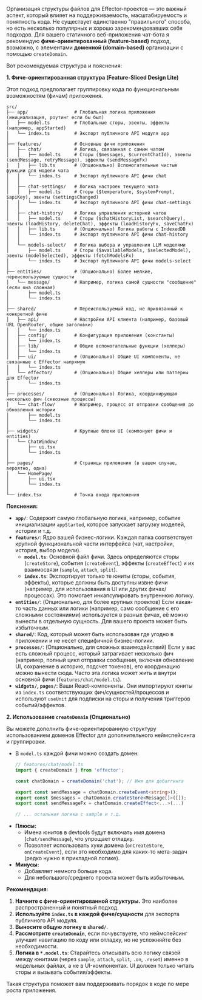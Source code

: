 Организация структуры файлов для Effector-проектов — это важный аспект, который влияет на поддерживаемость, масштабируемость и понятность кода. Не существует единственно "правильного" способа, но есть несколько популярных и хорошо зарекомендовавших себя подходов. Для вашего статичного веб-приложения чат-бота я рекомендую **фиче-ориентированный (feature-based)** подход, возможно, с элементами **доменной (domain-based)** организации с помощью `createDomain`.

Вот рекомендуемая структура и пояснения:

**1. Фиче-ориентированная структура (Feature-Sliced Design Lite)**

Этот подход предполагает группировку кода по функциональным возможностям (фичам) приложения.

```
src/
├── app/                 # Глобальная логика приложения (инициализация, роутинг если бы был)
│   ├── model.ts         # Глобальные сторы, эвенты, эффекты (например, appStarted)
│   └── index.ts         # Экспорт публичного API модуля app
│
├── features/            # Основные фичи приложения
│   ├── chat/            # Логика, связанная с самим чатом
│   │   ├── model.ts     # Сторы ($messages, $currentChatId), эвенты (sendMessage, retryMessage), эффекты (sendMessageFx)
│   │   ├── lib.ts       # (Опционально) Вспомогательные чистые функции для модели чата
│   │   └── index.ts     # Экспорт публичного API фичи chat
│   │
│   ├── chat-settings/   # Логика настроек текущего чата
│   │   ├── model.ts     # Сторы ($temperature, $systemPrompt, $apiKey), эвенты (settingsChanged)
│   │   └── index.ts     # Экспорт публичного API фичи chat-settings
│   │
│   ├── chat-history/    # Логика управления историей чатов
│   │   ├── model.ts     # Сторы ($chatHistoryList, $searchQuery), эвенты (loadHistory, deleteChat), эффекты (loadHistoryFx, saveChatFx)
│   │   ├── lib.ts       # (Опционально) Логика работы с IndexedDB
│   │   └── index.ts     # Экспорт публичного API фичи chat-history
│   │
│   └── models-select/   # Логика выбора и управления LLM моделями
│       ├── model.ts     # Сторы ($availableModels, $selectedModel), эвенты (modelSelected), эффекты (fetchModelsFx)
│       └── index.ts     # Экспорт публичного API фичи models-select
│
├── entities/            # (Опционально) Более мелкие, переиспользуемые сущности
│   └── message/         # Например, логика самой сущности "сообщение" (если она сложная)
│       ├── model.ts
│       └── index.ts
│
├── shared/              # Переиспользуемый код, не привязанный к конкретной фиче
│   ├── api/             # Настройки API клиента (например, базовый URL OpenRouter, общие заголовки)
│   │   └── index.ts
│   ├── config/          # Конфигурация приложения (константы)
│   │   └── index.ts
│   ├── lib/             # Общие вспомогательные функции (хелперы)
│   │   └── index.ts
│   ├── ui/              # (Опционально) Общие UI компоненты, не связанные с Effector напрямую
│   │   └── index.ts
│   └── effector/        # (Опционально) Общие хелперы или паттерны для Effector
│       └── index.ts
│
├── processes/           # (Опционально) Логика, координирующая несколько фич (сквозные процессы)
│   └── chat-flow/       # Например, процесс от отправки сообщения до обновления истории
│       ├── model.ts
│       └── index.ts
│
├── widgets/             # Крупные блоки UI (компонуют фичи и entities)
│   └── ChatWindow/
│       ├── ui.tsx
│       └── index.ts
│
├── pages/               # Страницы приложения (в вашем случае, вероятно, одна)
│   └── HomePage/
│       ├── ui.tsx
│       └── index.ts
│
└── index.tsx            # Точка входа приложения
```

**Пояснения:**

*   **`app/`**: Содержит самую глобальную логика, например, событие инициализации `appStarted`, которое запускает загрузку моделей, истории и т.д.
*   **`features/`**: Ядро вашей бизнес-логики. Каждая папка соответствует крупной функциональной части интерфейса (чат, настройки, история, выбор модели).
    *   **`model.ts`**: Основной файл фичи. Здесь определяются сторы (`createStore`), события (`createEvent`), эффекты (`createEffect`) и их взаимосвязи (`sample`, `attach`, `split`).
    *   **`index.ts`**: Экспортирует только те юниты (сторы, события, эффекты), которые должны быть доступны извне фичи (например, для использования в UI или других фичах/процессах). Это помогает инкапсулировать внутреннюю логику.
*   **`entities/`**: (Опционально, для более крупных проектов) Если какая-то часть данных или логики (например, само сообщение с его сложными состояниями) используется в разных фичах, её можно вынести в отдельную сущность. Для вашего проекта может быть избыточным.
*   **`shared/`**: Код, который может быть использован где угодно в приложении и не несет специфичной бизнес-логики.
*   **`processes/`**: (Опционально, для сложных взаимодействий) Если у вас есть сложный процесс, который затрагивает несколько фич (например, полный цикл отправки сообщения, включая обновление UI, сохранение в историю, подсчет токенов), его координацию можно вынести сюда. Часто эта логика может жить и внутри основной фичи (`features/chat/model.ts`).
*   **`widgets/`, `pages/`**: Ваши React-компоненты. Они импортируют юниты из `index.ts` соответствующих фич/сущностей/процессов и используют `useUnit` для подписки на сторы и получения триггеров событий/эффектов.

**2. Использование `createDomain` (Опционально)**

Вы можете дополнить фиче-ориентированную структуру использованием доменов Effector для дополнительного неймспейсинга и группировки.

*   В `model.ts` каждой фичи можно создать домен:
    ```typescript
    // features/chat/model.ts
    import { createDomain } from 'effector';

    const chatDomain = createDomain('chat'); // Имя для дебаггинга

    export const sendMessage = chatDomain.createEvent<string>();
    export const $messages = chatDomain.createStore<Message[]>([]);
    export const sendMessageFx = chatDomain.createEffect<...>(...)

    // ... остальная логика с sample и т.д.
    ```
*   **Плюсы:**
    *   Имена юнитов в devtools будут включать имя домена (`chat/sendMessage`), что упрощает отладку.
    *   Позволяет использовать хуки домена (`onCreateStore`, `onCreateEvent`), если это необходимо для каких-то мета-задач (редко нужно в прикладной логике).
*   **Минусы:**
    *   Добавляет немного больше кода.
    *   Для небольшого/среднего проекта может быть избыточным.

**Рекомендация:**

1.  **Начните с фиче-ориентированной структуры.** Это наиболее распространенный и понятный подход.
2.  **Используйте `index.ts` в каждой фиче/сущности** для экспорта публичного API модуля.
3.  **Выносите общую логику в `shared/`**.
4.  **Рассмотрите `createDomain`**, если почувствуете, что неймспейсинг улучшит навигацию по коду или отладку, но не усложняйте без необходимости.
5.  **Логика в `*.model.ts`**: Старайтесь описывать всю логику связей между юнитами (через `sample`, `attach`, `split`, `.on`, `.reset`) именно в модельных файлах, а не в UI-компонентах. UI должен только читать сторы и вызывать события/эффекты.

Такая структура поможет вам поддерживать порядок в коде по мере роста приложения.